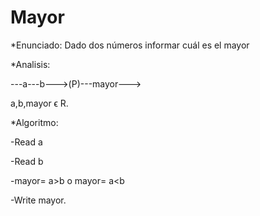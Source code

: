 # Mayor

*Enunciado: Dado dos números informar cuál es el mayor

*Analisis:

---a---b--->(P)---mayor--->

a,b,mayor ϵ R.

*Algoritmo:

-Read a

-Read b

-mayor= a>b o mayor= a<b

-Write mayor.
